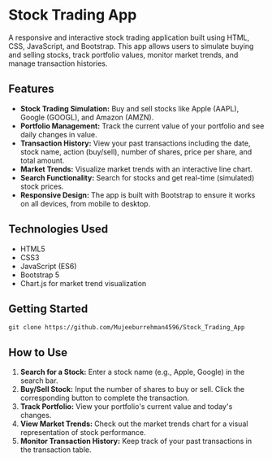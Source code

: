# Stock Trading App

A responsive and interactive stock trading application built using HTML, CSS, JavaScript, and Bootstrap. This app allows users to simulate buying and selling stocks, track portfolio values, monitor market trends, and manage transaction histories.

## Features

- **Stock Trading Simulation:** Buy and sell stocks like Apple (AAPL), Google (GOOGL), and Amazon (AMZN).
- **Portfolio Management:** Track the current value of your portfolio and see daily changes in value.
- **Transaction History:** View your past transactions including the date, stock name, action (buy/sell), number of shares, price per share, and total amount.
- **Market Trends:** Visualize market trends with an interactive line chart.
- **Search Functionality:** Search for stocks and get real-time (simulated) stock prices.
- **Responsive Design:** The app is built with Bootstrap to ensure it works on all devices, from mobile to desktop.

## Technologies Used

- HTML5
- CSS3
- JavaScript (ES6)
- Bootstrap 5
- Chart.js for market trend visualization

## Getting Started


    git clone https://github.com/Mujeeburrehman4596/Stock_Trading_App
    


## How to Use

1. **Search for a Stock:** Enter a stock name (e.g., Apple, Google) in the search bar.
2. **Buy/Sell Stock:** Input the number of shares to buy or sell. Click the corresponding button to complete the transaction.
3. **Track Portfolio:** View your portfolio's current value and today's changes.
4. **View Market Trends:** Check out the market trends chart for a visual representation of stock performance.
5. **Monitor Transaction History:** Keep track of your past transactions in the transaction table.


